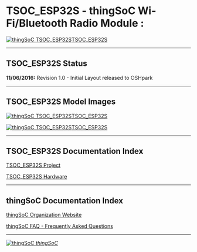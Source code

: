 # TSOC_ESP32S - thingSoC Wi-Fi/Bluetooth Radio Module :


[![thingSoC TSOC_ESP32S](https://raw.githubusercontent.com/thingSoC/TSOC_ESP32S/master/TSOC_ESP32S/images/product/TSOC_ESP32S_top_pop.png?raw=true)TSOC_ESP32S](https://github.com/thingSoC/TSOC_ESP32S)

---------------------------------------

## TSOC_ESP32S Status <a name="TSOC_ESP32S_status"/>

**11/06/2016:** 
Revision 1.0 - Initial Layout released to OSHpark

---------------------------------------
## TSOC_ESP32S Model Images


[![thingSoC TSOC_ESP32S](https://raw.githubusercontent.com/thingSoC/TSOC_ESP32S/master/TSOC_ESP32S/images/TSOC_ESP32S_top.png?raw=true)TSOC_ESP32S](https://github.com/thingSoC/TSOC_ESP32S)


[![thingSoC TSOC_ESP32S](https://raw.githubusercontent.com/thingSoC/TSOC_ESP32S/master/TSOC_ESP32S/images/TSOC_ESP32S_bot.png?raw=true)TSOC_ESP32S](https://github.com/thingSoC/TSOC_ESP32S)


---------------------------------------

## TSOC_ESP32S Documentation Index <a name="TSOC_ESP32S_documentation_index"/>

[TSOC_ESP32S Project](http://thingsoc.github.io/projects/TSOC_ESP32S.html)

[TSOC_ESP32S Hardware](https://github.com/thingSoC/TSOC_ESP32S/tree/master/TSOC_ESP32S/hardware)


---------------------------------------

## thingSoC Documentation Index <a name="thingSoC_documentation_index"/>

[thingSoC Organization Website](http://thingSoC.github.io)

[thingSoC FAQ - Frequently Asked Questions](http://thingsoc.github.io/support/faq.html)

---------------------------------------

[![thingSoC](http://thingsoc.github.io/img/projects/thingSoC/thingSoC_thumb.png?raw=true) 
*thingSoC*](http://thingsoc.github.io)

